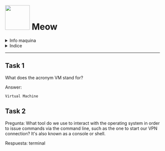 # <img src="https://blog.raw.pm/images/HackTheBox/meow.png" with="auto" height="80px"> Meow

<details>
  
<summary>Info maquina</summary>

##### Maquina Meow
*  Calificación: Muy facil
*  Sistema Operativo: Linux
##### Tags
`Telnet` `Protocols` `Reconnaissance` `Weak Credentials` `Misconfiguration`
</details>

<details>

<summary>Indice</summary>

## Indice
* [Task 1](#task-1)
* [Task 2](#task-2)
* 


</details>

---

## Task 1
What does the acronym VM stand for?

Answer:
```
Virtual Machine
```
## Task 2
Pregunta: What tool do we use to interact with the operating system in order to issue commands via the command line, such as the one to start our VPN connection? It's also known as a console or shell.

Respuesta: terminal
